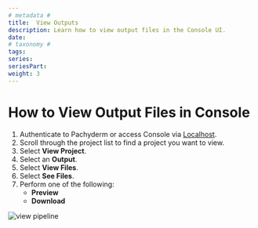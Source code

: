 ```yaml
---
# metadata # 
title:  View Outputs
description: Learn how to view output files in the Console UI.
date: 
# taxonomy #
tags: 
series:
seriesPart:
weight: 3
---
```


# How to View Output Files in Console

1. Authenticate to Pachyderm or access Console via [Localhost](http://localhost).
2. Scroll through the project list to find a project you want to view.
3. Select **View Project**.
4. Select an **Output**. 
5. Select **View Files**.
6. Select **See Files**.
7. Perform one of the following:
    - **Preview**
    - **Download**

![view pipeline](/images/console/view-outputs.gif)